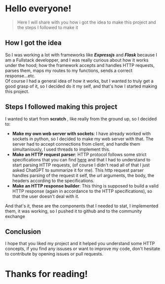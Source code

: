 # Hello everyone!
> Here I will share with you how i got the idea to make this project and the steps I followed to make it

## __How I got the idea__
So I was working a lot with frameworks like __*Expressjs*__ and __*Flask*__ because I am a Fullstack developper, and I was really curious about how it works under the hood; how the framework accepts and handles HTTP requests, parses them, maps my routes to my functions, sends a correct response...etc. <br>
Of course I had a general idea of how it works, but I wanted to truly get a good grasp of it, so I decided do it my self, and that's how I started making this project.

## __Steps I followed making this project__
I wanted to start from __scratch__ , like really from the ground up, so I decided to:

- __Make my own web server with sockets__: I have already worked with sockets in python, so I decided to make my web server with that. The server had to accept connections from client, and handle them simultaniously, I used threads to implement this.
- __Make an HTTP request parser__: HTTP protocol follows some strict specifications that you can find [here](https://www.ietf.org/rfc/rfc2616.txt) and that I had to understand to start parsing HTTP requests, (of course I didn't read all of that I just asked ChatGPT to summarize it for me). This http request parser handles parsing of the request it self, the url arguments, the body, the headers according to the specifications.
- __Make an HTTP response builder__: This thing is supposed to build a valid  HTTP response (again in accordance to the HTTP specifications), so that the user doesn't deal with it.

And that's it, these are the components that I needed to stat, I implemented them, it was working, so I pushed it to github and to the community exchange

## Conclusion
I hope that you liked my project and it helped you understand some HTTP concepts, if you find any issuses or want to improve my code, don't hesitate to contribute by opening issues or pull requests.

# __Thanks for reading!__

